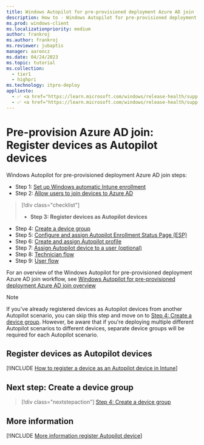```yaml
---
title: Windows Autopilot for pre-provisioned deployment Azure AD join - Step 3 of 9 - Register devices as Autopilot devices
description: How to - Windows Autopilot for pre-provisioned deployment Azure AD join - Step 3 of 9 - Register devices as Autopilot devices.
ms.prod: windows-client
ms.localizationpriority: medium
author: frankroj
ms.author: frankroj
ms.reviewer: jubaptis
manager: aaroncz
ms.date: 04/24/2023
ms.topic: tutorial
ms.collection: 
  - tier1
  - highpri
ms.technology: itpro-deploy
appliesto:
  - ✅ <a href="https://learn.microsoft.com/windows/release-health/supported-versions-windows-client" target="_blank">Windows 11</a>
  - ✅ <a href="https://learn.microsoft.com/windows/release-health/supported-versions-windows-client" target="_blank">Windows 10</a>
---
```


# Pre-provision Azure AD join: Register devices as Autopilot devices

Windows Autopilot for pre-provisioned deployment Azure AD join steps:
- Step 1: [Set up Windows automatic Intune enrollment](azure-ad-join-automatic-enrollment.md)
- Step 2: [Allow users to join devices to Azure AD](azure-ad-join-allow-users-to-join.md)
> [!div class="checklist"]
> - **Step 3: Register devices as Autopilot devices**
- Step 4: [Create a device group](azure-ad-join-device-group.md)
- Step 5: [Configure and assign Autopilot Enrollment Status Page (ESP)](azure-ad-join-esp.md)
- Step 6: [Create and assign Autopilot profile](azure-ad-join-autopilot-profile.md)
- Step 7: [Assign Autopilot device to a user (optional)](azure-ad-join-assign-device-to-user.md)
- Step 8: [Technician flow](azure-ad-join-technician-flow.md)
- Step 9: [User flow](azure-ad-join-user-flow.md)

For an overview of the Windows Autopilot for pre-provisioned deployment Azure AD join workflow, see [Windows Autopilot for pre-provisioned deployment Azure AD join overview](azure-ad-join-workflow.md#workflow)

> [!NOTE]
>
> If you've already registered devices as Autopilot devices from another Autopilot scenario, you can skip this step and move on to [Step 4: Create a device group](azure-ad-join-device-group.md). However, be aware that if you're deploying multiple different Autopilot scenarios to different devices, separate device groups will be required for each Autopilot scenario.

## Register devices as Autopilot devices

[!INCLUDE [How to register a device as an Autopilot device in Intune](../includes/register-autopilot-device.md)]

## Next step: Create a device group

> [!div class="nextstepaction"]
> [Step 4: Create a device group](azure-ad-join-device-group.md)

## More information

[!INCLUDE [More information register Autopilot device](../includes/more-info-register-device.md)]
